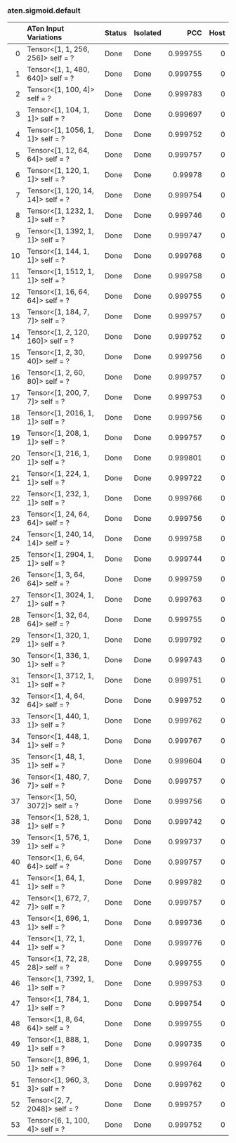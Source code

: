### aten.sigmoid.default
|    | ATen Input Variations             | Status   | Isolated   |      PCC |   Host |
|---:|:----------------------------------|:---------|:-----------|---------:|-------:|
|  0 | Tensor<[1, 1, 256, 256]> self = ? | Done     | Done       | 0.999755 |      0 |
|  1 | Tensor<[1, 1, 480, 640]> self = ? | Done     | Done       | 0.999755 |      0 |
|  2 | Tensor<[1, 100, 4]> self = ?      | Done     | Done       | 0.999783 |      0 |
|  3 | Tensor<[1, 104, 1, 1]> self = ?   | Done     | Done       | 0.999697 |      0 |
|  4 | Tensor<[1, 1056, 1, 1]> self = ?  | Done     | Done       | 0.999752 |      0 |
|  5 | Tensor<[1, 12, 64, 64]> self = ?  | Done     | Done       | 0.999757 |      0 |
|  6 | Tensor<[1, 120, 1, 1]> self = ?   | Done     | Done       | 0.99978  |      0 |
|  7 | Tensor<[1, 120, 14, 14]> self = ? | Done     | Done       | 0.999754 |      0 |
|  8 | Tensor<[1, 1232, 1, 1]> self = ?  | Done     | Done       | 0.999746 |      0 |
|  9 | Tensor<[1, 1392, 1, 1]> self = ?  | Done     | Done       | 0.999747 |      0 |
| 10 | Tensor<[1, 144, 1, 1]> self = ?   | Done     | Done       | 0.999768 |      0 |
| 11 | Tensor<[1, 1512, 1, 1]> self = ?  | Done     | Done       | 0.999758 |      0 |
| 12 | Tensor<[1, 16, 64, 64]> self = ?  | Done     | Done       | 0.999755 |      0 |
| 13 | Tensor<[1, 184, 7, 7]> self = ?   | Done     | Done       | 0.999757 |      0 |
| 14 | Tensor<[1, 2, 120, 160]> self = ? | Done     | Done       | 0.999752 |      0 |
| 15 | Tensor<[1, 2, 30, 40]> self = ?   | Done     | Done       | 0.999756 |      0 |
| 16 | Tensor<[1, 2, 60, 80]> self = ?   | Done     | Done       | 0.999757 |      0 |
| 17 | Tensor<[1, 200, 7, 7]> self = ?   | Done     | Done       | 0.999753 |      0 |
| 18 | Tensor<[1, 2016, 1, 1]> self = ?  | Done     | Done       | 0.999756 |      0 |
| 19 | Tensor<[1, 208, 1, 1]> self = ?   | Done     | Done       | 0.999757 |      0 |
| 20 | Tensor<[1, 216, 1, 1]> self = ?   | Done     | Done       | 0.999801 |      0 |
| 21 | Tensor<[1, 224, 1, 1]> self = ?   | Done     | Done       | 0.999722 |      0 |
| 22 | Tensor<[1, 232, 1, 1]> self = ?   | Done     | Done       | 0.999766 |      0 |
| 23 | Tensor<[1, 24, 64, 64]> self = ?  | Done     | Done       | 0.999756 |      0 |
| 24 | Tensor<[1, 240, 14, 14]> self = ? | Done     | Done       | 0.999758 |      0 |
| 25 | Tensor<[1, 2904, 1, 1]> self = ?  | Done     | Done       | 0.999744 |      0 |
| 26 | Tensor<[1, 3, 64, 64]> self = ?   | Done     | Done       | 0.999759 |      0 |
| 27 | Tensor<[1, 3024, 1, 1]> self = ?  | Done     | Done       | 0.999763 |      0 |
| 28 | Tensor<[1, 32, 64, 64]> self = ?  | Done     | Done       | 0.999755 |      0 |
| 29 | Tensor<[1, 320, 1, 1]> self = ?   | Done     | Done       | 0.999792 |      0 |
| 30 | Tensor<[1, 336, 1, 1]> self = ?   | Done     | Done       | 0.999743 |      0 |
| 31 | Tensor<[1, 3712, 1, 1]> self = ?  | Done     | Done       | 0.999751 |      0 |
| 32 | Tensor<[1, 4, 64, 64]> self = ?   | Done     | Done       | 0.999752 |      0 |
| 33 | Tensor<[1, 440, 1, 1]> self = ?   | Done     | Done       | 0.999762 |      0 |
| 34 | Tensor<[1, 448, 1, 1]> self = ?   | Done     | Done       | 0.999767 |      0 |
| 35 | Tensor<[1, 48, 1, 1]> self = ?    | Done     | Done       | 0.999604 |      0 |
| 36 | Tensor<[1, 480, 7, 7]> self = ?   | Done     | Done       | 0.999757 |      0 |
| 37 | Tensor<[1, 50, 3072]> self = ?    | Done     | Done       | 0.999756 |      0 |
| 38 | Tensor<[1, 528, 1, 1]> self = ?   | Done     | Done       | 0.999742 |      0 |
| 39 | Tensor<[1, 576, 1, 1]> self = ?   | Done     | Done       | 0.999737 |      0 |
| 40 | Tensor<[1, 6, 64, 64]> self = ?   | Done     | Done       | 0.999757 |      0 |
| 41 | Tensor<[1, 64, 1, 1]> self = ?    | Done     | Done       | 0.999782 |      0 |
| 42 | Tensor<[1, 672, 7, 7]> self = ?   | Done     | Done       | 0.999757 |      0 |
| 43 | Tensor<[1, 696, 1, 1]> self = ?   | Done     | Done       | 0.999736 |      0 |
| 44 | Tensor<[1, 72, 1, 1]> self = ?    | Done     | Done       | 0.999776 |      0 |
| 45 | Tensor<[1, 72, 28, 28]> self = ?  | Done     | Done       | 0.999755 |      0 |
| 46 | Tensor<[1, 7392, 1, 1]> self = ?  | Done     | Done       | 0.999753 |      0 |
| 47 | Tensor<[1, 784, 1, 1]> self = ?   | Done     | Done       | 0.999754 |      0 |
| 48 | Tensor<[1, 8, 64, 64]> self = ?   | Done     | Done       | 0.999755 |      0 |
| 49 | Tensor<[1, 888, 1, 1]> self = ?   | Done     | Done       | 0.999735 |      0 |
| 50 | Tensor<[1, 896, 1, 1]> self = ?   | Done     | Done       | 0.999764 |      0 |
| 51 | Tensor<[1, 960, 3, 3]> self = ?   | Done     | Done       | 0.999762 |      0 |
| 52 | Tensor<[2, 7, 2048]> self = ?     | Done     | Done       | 0.999757 |      0 |
| 53 | Tensor<[6, 1, 100, 4]> self = ?   | Done     | Done       | 0.999752 |      0 |

